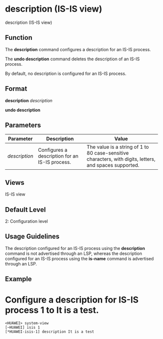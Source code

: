 description (IS-IS view)
========================

description (IS-IS view)

Function
--------



The **description** command configures a description for an IS-IS process.

The **undo description** command deletes the description of an IS-IS process.



By default, no description is configured for an IS-IS process.


Format
------

**description** *description*

**undo description**


Parameters
----------

| Parameter | Description | Value |
| --- | --- | --- |
| *description* | Configures a description for an IS-IS process. | The value is a string of 1 to 80 case-sensitive characters, with digits, letters, and spaces supported. |



Views
-----

IS-IS view


Default Level
-------------

2: Configuration level


Usage Guidelines
----------------

The description configured for an IS-IS process using the **description** command is not advertised through an LSP, whereas the description configured for an IS-IS process using the **is-name** command is advertised through an LSP.


Example
-------

# Configure a description for IS-IS process 1 to It is a test.
```
<HUAWEI> system-view
[~HUAWEI] isis 1
[*HUAWEI-isis-1] description It is a test

```
